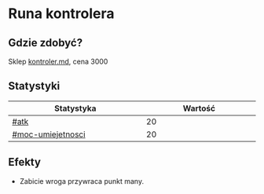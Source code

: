 # Runa kontrolera

## Gdzie zdobyć?

Sklep [kontroler.md](../../sklepy/kontroler.md "mention"), cena 3000

## Statystyki

<table><thead><tr><th width="294">Statystyka</th><th width="249">Wartość</th></tr></thead><tbody><tr><td><a data-mention href="../../inne/statystyki.md#atk">#atk</a></td><td>20</td></tr><tr><td><a data-mention href="../../inne/statystyki.md#moc-umiejetnosci">#moc-umiejetnosci</a></td><td>20</td></tr></tbody></table>

## Efekty

* Zabicie wroga przywraca punkt many.
